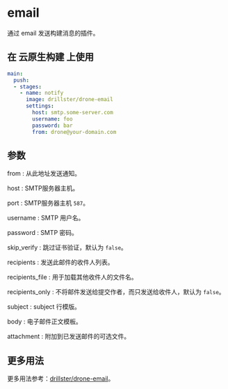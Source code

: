 # email

通过 email 发送构建消息的插件。

## 在 云原生构建 上使用

```yml
main:
  push:
  - stages:
    - name: notify
      image: drillster/drone-email
      settings:
        host: smtp.some-server.com
        username: foo
        password: bar
        from: drone@your-domain.com
```

## 参数

from
: 从此地址发送通知。

host
: SMTP服务器主机。

port
: SMTP服务器主机 `587`。

username
: SMTP 用户名。

password
: SMTP 密码。

skip_verify
: 跳过证书验证，默认为 `false`。

recipients
: 发送此邮件的收件人列表。

recipients_file
: 用于加载其他收件人的文件名。

recipients_only
: 不将邮件发送给提交作者，而只发送给收件人，默认为 `false`。

subject
: subject 行模版。

body
: 电子邮件正文模板。

attachment
: 附加到已发送邮件的可选文件。

## 更多用法

更多用法参考：[drillster/drone-email](https://github.com/drillster/drone-email)。
